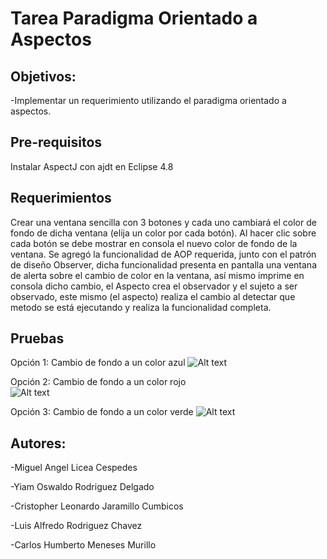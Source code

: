 # Tarea Paradigma Orientado a Aspectos

## Objetivos:

-Implementar un requerimiento utilizando el paradigma orientado a aspectos.

## Pre-requisitos
Instalar AspectJ con ajdt en Eclipse 4.8

## Requerimientos
Crear una ventana sencilla con 3 botones y cada uno cambiará el color de fondo de dicha ventana (elija un color por cada botón). Al hacer clic sobre cada botón se debe mostrar en consola el nuevo color de fondo de la ventana.
Se agregó la funcionalidad de AOP requerida, junto con el patrón de diseño Observer, dicha funcionalidad presenta en pantalla una ventana de alerta sobre el cambio de color en la ventana, así mismo imprime en consola dicho cambio, el Aspecto crea el observador y el sujeto a ser observado, este mismo (el aspecto) realiza el cambio al detectar que metodo se está ejecutando y realiza la funcionalidad completa.

## Pruebas

Opción 1: Cambio de fondo a un color azul
![Alt text](Tarea01Aspectos/imagenes/cambio_a_azul.png?raw=true "Imagen 1")


Opción 2: Cambio de fondo a un color rojo  
![Alt text](tarea01Aspectos/imagenes/cambio_a_rojo.png?raw=true "Imagen 2")


Opción 3: Cambio de fondo a un color verde
![Alt text](Tarea01Aspectos/imagenes/cambio_a_verde.png?raw=true "Imagen 3")

## Autores:
-Miguel Angel Licea Cespedes

-Yiam Oswaldo Rodriguez Delgado

-Cristopher Leonardo Jaramillo Cumbicos 

-Luis Alfredo Rodriguez Chavez

-Carlos Humberto Meneses Murillo 

